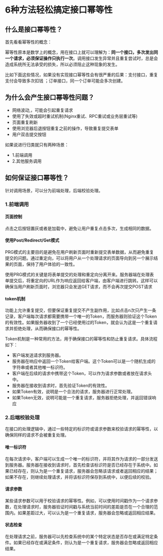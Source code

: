# 6种方法轻松搞定接口幂等性

## 什么是接口幂等性？

首先看看幂等性的概念：

幂等性原本是数学上的概念，用在接口上就可以理解为：**同一个接口，多次发出同一个请求，必须保证操作只执行一次**。调用接口发生异常并且重复尝试时，总是会造成系统所无法承受的损失，所以必须阻止这种现象的发生。

比如下面这些情况，如果没有实现接口幂等性会有很严重的后果：支付接口，重复支付会导致多次扣钱 ；订单接口，同一个订单可能会多次创建。

## 为什么会产生接口幂等性问题？

+ 网络波动,，可能会引起重复请求
+ 使用了失效或超时重试机制(Nginx重试、RPC重试或业务层重试等)
+ 页面重复刷新
+ 使用浏览器后退按钮重复之前的操作，导致重复提交表单
+ 用户双击提交按钮

如果说进行归类就只有两种场景：

+ 1.前端调用
+ 2.其他服务调用

## 如何保证接口幂等性？

针对调用场景，可以分为前端处理，后端校验处理。

### 1.前端调用

#### 页面控制

点击之后按钮置灰或者是加载中，避免让用户重复点击多次，生成相同的数据。

#### 使用Post/Redirect/Get模式

PRG模式的主要目的是避免在用户刷新页面时重新提交表单数据，从而避免重复提交的问题。通过重定向，可以将用户从一个处理请求的页面导向到另一个展示结果的页面，保持了用户体验的一致性。

使用PRG模式的关键是将表单提交的处理和重定向分离开来。服务器端在处理表单提交后，将重定向的URL作为响应返回给客户端，由客户端进行跳转。这样可以确保当用户刷新页面时，浏览器只会发送GET请求，而不会再次提交POST请求

#### token机制

功能上允许重复提交，但要保证重复提交不产生副作用，比如点击n次只产生一条记录，客户端每次请求都需要携带一个唯一的Token，而服务器则验证这个Token的有效性。如果服务器收到了一个已经使用过的Token，就会认为这是一个重复请求并拒绝处理，从而确保接口的幂等性。

Token机制是一种常用的方法，用于确保接口的幂等性和防止重复请求。具体流程如下：

+ 客户端发送请求到服务器。
+ 服务器在响应中返回一个Token给客户端。这个Token可以是一个随机生成的字符串或者其他唯一标识符。
+ 客户端在后续的请求中携带这个Token，可以作为请求参数或者放在请求头中。
+ 服务器在接收到请求时，首先验证Token的有效性。
+ 如果Token有效，说明是一个合法的请求，服务器进行正常处理。
+ 如果Token无效，说明可能是一个重复请求，服务器拒绝处理，并返回错误响应

### 2.后端校验处理

在接口的处理逻辑中，通过一些特定的标识符或请求参数来校验请求的幂等性，以确保同样的请求不会被重复处理。

#### 唯一标识符

在每次请求中，客户端可以生成一个唯一的标识符，并将其作为请求的一部分发送到服务器。服务器在接收到请求时，首先检查该标识符是否已经存在于系统中。如果已经存在，则认为是一个重复请求，服务器会忽略该请求或者返回相应的结果；如果不存在，则继续处理请求，并将该标识符保存到系统中，以便后续的校验。

#### 请求参数

某些请求参数可以用于校验请求的幂等性。例如，可以使用时间戳作为一个请求参数，在处理请求时，服务器验证时间戳与系统当前时间的差距是否在一个合理的范围内。如果差距过大，可以认为是一个重复请求，服务器会忽略或返回相应结果。

#### 状态检查

在处理请求之前，服务器可以先检查系统中的某个特定状态是否存在或满足特定条件。如果已经存在或满足条件，则认为是一个重复请求，服务器会忽略或返回相应结果。
